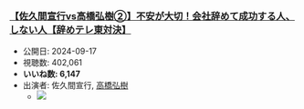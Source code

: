 ### [【佐久間宣行vs高橋弘樹②】不安が大切！会社辞めて成功する人、しない人【辞めテレ東対決】](https://www.youtube.com/watch?v=DQGX7PKstUA)
-   公開日: 2024-09-17
-   視聴数: 402,061
-   **いいね数: 6,147**
-   出演者: 佐久間宣行, [高橋弘樹](/rehacq_fan/people/高橋弘樹 "wikilink")
    - [![](https://img.youtube.com/vi/DQGX7PKstUA/hqdefault.jpg)](https://www.youtube.com/watch?v=DQGX7PKstUA)
